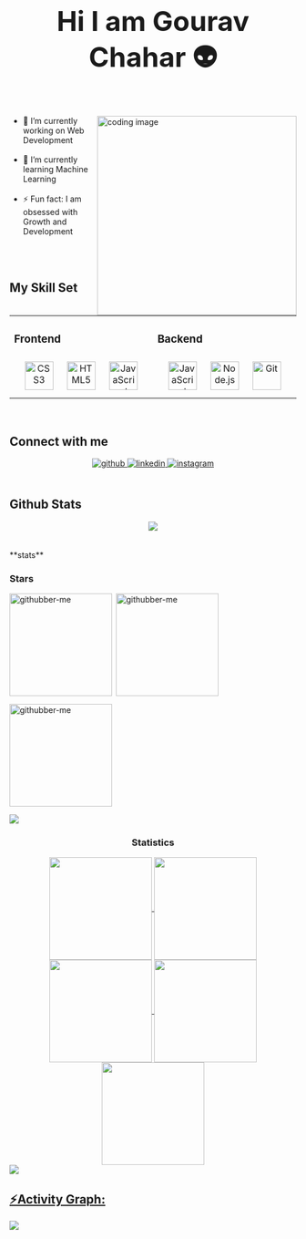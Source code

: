 <div align="center">

</div>  
  

### <div align="center"><font size=20px>Hi I am Gourav Chahar  :alien: </font></div> <br><br>
<img src="https://raw.githubusercontent.com/TheDudeThatCode/TheDudeThatCode/master/Assets/Developer.gif" alt="coding image" align="right" width="350">
  

- 🔭 I’m currently working on Web Development<br><br>
- 🌱 I’m currently learning Machine Learning<br><br>
- ⚡ Fun fact: I am obsessed with Growth and Development<br><br>
  

<br>  


## My Skill Set  
<table><tr width="50%"><td " width="33%">


### Frontend  
<div align="center" width="50%">    
<a href="https://www.w3schools.com/css/" target="_blank"><img style="margin: 10px" src="https://profilinator.rishav.dev/skills-assets/css3-original-wordmark.svg" alt="CSS3" height="50" /></a>  
<a href="https://en.wikipedia.org/wiki/HTML5" target="_blank"><img style="margin: 10px" src="https://profilinator.rishav.dev/skills-assets/html5-original-wordmark.svg" alt="HTML5" height="50" /></a>  
<a href="https://www.javascript.com/" target="_blank"><img style="margin: 10px" src="https://profilinator.rishav.dev/skills-assets/javascript-original.svg" alt="JavaScript" height="50" /></a>    
</div>

</td><td valign="top" width="33%">



### Backend  
<div align="center" width="50%">   
<a href="https://www.javascript.com/" target="_blank"><img style="margin: 10px" src="https://profilinator.rishav.dev/skills-assets/javascript-original.svg" alt="JavaScript" height="50" /></a>   
<a href="https://nodejs.org/" target="_blank"><img style="margin: 10px" src="https://profilinator.rishav.dev/skills-assets/nodejs-original-wordmark.svg" alt="Node.js" height="50" /></a>  
<a href="https://github.com/" target="_blank"><img style="margin: 10px" src="https://profilinator.rishav.dev/skills-assets/git-scm-icon.svg" alt="Git" height="50" /></a>  
</div>

</td></tr></table>  

<br/>  


## Connect with me  
<div align="center">
<a href="https://github.com/gouravchahar13" target="_blank">
<img src=https://img.shields.io/badge/github-%2324292e.svg?&style=for-the-badge&logo=github&logoColor=white alt=github style="margin-bottom: 5px;" />
</a>
<a href="https://linkedin.com/in/gourav-chahar-6b0a65259" target="_blank">
<img src=https://img.shields.io/badge/linkedin-%231E77B5.svg?&style=for-the-badge&logo=linkedin&logoColor=white alt=linkedin style="margin-bottom: 5px;" />
</a>
<a href="https://instagram.com/chahargourav13" target="_blank">
<img src=https://img.shields.io/badge/instagram-%23000000.svg?&style=for-the-badge&logo=instagram&logoColor=white alt=instagram style="margin-bottom: 5px;" />
</a>
</div>  
  

<br/>  


## Github Stats  
<div align="center"><img src="https://github-readme-streak-stats.herokuapp.com/?user=gouravchahar13&theme=vue-dark&hide_border=true" align="center" /></div>  
<br/>

<br/>  
**stats**
<h3 align="left">Stars</h3>
<img align="left" height="180em" src="https://github-readme-stats.vercel.app/api/top-langs/?username=gouravchahar13&layout=compact&theme=gotham" alt=githubber-me />

<p>&nbsp;<img align="center" height="180em" src="https://github-readme-stats.vercel.app/api?username=gouravchahar13&show_icons=true&locale=en&theme=gotham" alt="githubber-me" /></p>

<p><img align="center" height="180em" src="https://github-readme-streak-stats.herokuapp.com/?user=gouravchahar13&theme=gotham" alt="githubber-me" /></p>

<img src="https://user-images.githubusercontent.com/73097560/115834477-dbab4500-a447-11eb-908a-139a6edaec5c.gif"><h3 align="center">Statistics</h3>
<div align="center">
<a href="https://github.com/gouravchahar13">
<img align="center" src="http://github-profile-summary-cards.vercel.app/api/cards/stats?username=gouravchahar13&theme=panda" height="180em" />
<img align="center" src="http://github-profile-summary-cards.vercel.app/api/cards/most-commit-language?username=gouravchahar13&theme=panda" height="180em" />
<img align="center" src="http://github-profile-summary-cards.vercel.app/api/cards/repos-per-language?username=gouravchahar13&theme=panda" height="180em" />
<img align="center" src="http://github-profile-summary-cards.vercel.app/api/cards/productive-time?username=gouravchahar13&theme=panda" height="180em" />
<img align="center" src="http://github-profile-summary-cards.vercel.app/api/cards/profile-details?username=gouravchahar13&theme=panda" height="180em" />
</div>
<img src="https://user-images.githubusercontent.com/73097560/115834477-dbab4500-a447-11eb-908a-139a6edaec5c.gif"><h2 align="left">⚡Activity Graph:</h2>
<img align="center" src="https://github-readme-activity-graph.vercel.app/graph?username=gouravchahar13&theme=gotham"/>
